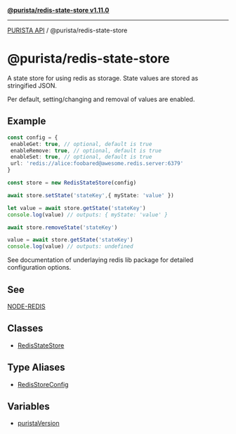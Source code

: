 [**@purista/redis-state-store v1.11.0**](README.md)

***

[PURISTA API](../../packages.md) / @purista/redis-state-store

# @purista/redis-state-store

A state store for using redis as storage.
State values are stored as stringified JSON.

Per default, setting/changing and removal of values are enabled.

## Example

```typescript
const config = {
 enableGet: true, // optional, default is true
 enableRemove: true, // optional, default is true
 enableSet: true, // optional, default is true
 url: 'redis://alice:foobared@awesome.redis.server:6379'
}

const store = new RedisStateStore(config)

await store.setState('stateKey',{ myState: 'value' })

let value = await store.getState('stateKey')
console.log(value) // outputs: { myState: 'value' }

await store.removeState('stateKey')

value = await store.getState('stateKey')
console.log(value) // outputs: undefined
```

See documentation of underlaying redis lib package for detailed configuration options.

## See

[NODE-REDIS](https://redis.js.org)

## Classes

- [RedisStateStore](classes/RedisStateStore.md)

## Type Aliases

- [RedisStoreConfig](type-aliases/RedisStoreConfig.md)

## Variables

- [puristaVersion](variables/puristaVersion.md)
